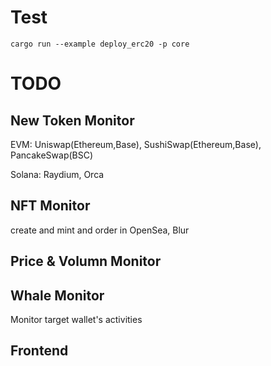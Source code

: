 # Test

```
cargo run --example deploy_erc20 -p core
```

# TODO

## New Token Monitor

EVM: Uniswap(Ethereum,Base), SushiSwap(Ethereum,Base), PancakeSwap(BSC)

Solana: Raydium, Orca

## NFT Monitor

create and mint and order in OpenSea, Blur

## Price & Volumn Monitor
## Whale Monitor

Monitor target wallet's activities

## Frontend